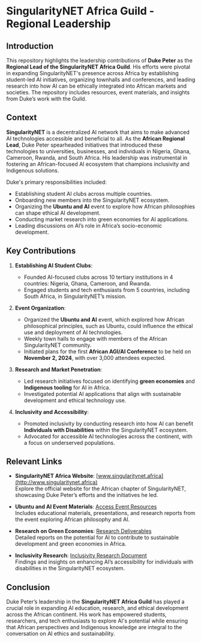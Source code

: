 # SingularityNET Africa Guild - Regional Leadership

## Introduction

This repository highlights the leadership contributions of **Duke Peter** as the **Regional Lead of the SingularityNET Africa Guild**. His efforts were pivotal in expanding SingularityNET's presence across Africa by establishing student-led AI initiatives, organizing townhalls and conferences, and leading research into how AI can be ethically integrated into African markets and societies. The repository includes resources, event materials, and insights from Duke’s work with the Guild.

## Context

**SingularityNET** is a decentralized AI network that aims to make advanced AI technologies accessible and beneficial to all. As the **African Regional Lead**, Duke Peter spearheaded initiatives that introduced these technologies to universities, businesses, and individuals in Nigeria, Ghana, Cameroon, Rwanda, and South Africa. His leadership was instrumental in fostering an African-focused AI ecosystem that champions inclusivity and Indigenous solutions.

Duke's primary responsibilities included:
- Establishing student AI clubs across multiple countries.
- Onboarding new members into the SingularityNET ecosystem.
- Organizing the **Ubuntu and AI** event to explore how African philosophies can shape ethical AI development.
- Conducting market research into green economies for AI applications.
- Leading discussions on AI’s role in Africa’s socio-economic development.

## Key Contributions

1. **Establishing AI Student Clubs**:
   - Founded AI-focused clubs across 10 tertiary institutions in 4 countries: Nigeria, Ghana, Cameroon, and Rwanda.
   - Engaged students and tech enthusiasts from 5 countries, including South Africa, in SingularityNET’s mission.

2. **Event Organization**:
   - Organized the **Ubuntu and AI** event, which explored how African philosophical principles, such as Ubuntu, could influence the ethical use and deployment of AI technologies.
   - Weekly town halls to engage with members of the African SingularityNET community.
   - Initiated plans for the first **African AGI/AI Conference** to be held on **November 2, 2024**, with over 3,000 attendees expected.

3. **Research and Market Penetration**:
   - Led research initiatives focused on identifying **green economies** and **Indigenous tooling** for AI in Africa.
   - Investigated potential AI applications that align with sustainable development and ethical technology use.

4. **Inclusivity and Accessibility**:
   - Promoted inclusivity by conducting research into how AI can benefit **Individuals with Disabilities** within the SingularityNET ecosystem.
   - Advocated for accessible AI technologies across the continent, with a focus on underserved populations.

## Relevant Links

- **SingularityNET Africa Website**: [www.singularitynet.africa](http://www.singularitynet.africa)  
  Explore the official website for the African chapter of SingularityNET, showcasing Duke Peter’s efforts and the initiatives he led.

- **Ubuntu and AI Event Materials**: [Access Event Resources](https://drive.google.com/drive/folders/1acQT9HZp2YJmZUPK4yYKVp8nUYW4QPdT)  
  Includes educational materials, presentations, and research reports from the event exploring African philosophy and AI.

- **Research on Green Economies**: [Research Deliverables](https://drive.google.com/drive/folders/1acQT9HZp2YJmZUPK4yYKVp8nUYW4QPdT)  
  Detailed reports on the potential for AI to contribute to sustainable development and green economies in Africa.

- **Inclusivity Research**: [Inclusivity Research Document](https://docs.google.com/document/d/1Rgr_ogPwY_ou9feIccMWkFwcamkVawS46wMik2Jf9VU/edit?tab=t.0#heading=h.b6igcokylqoh)  
  Findings and insights on enhancing AI’s accessibility for individuals with disabilities in the SingularityNET ecosystem.

## Conclusion

Duke Peter’s leadership in the **SingularityNET Africa Guild** has played a crucial role in expanding AI education, research, and ethical development across the African continent. His work has empowered students, researchers, and tech enthusiasts to explore AI's potential while ensuring that African perspectives and Indigenous knowledge are integral to the conversation on AI ethics and sustainability.
